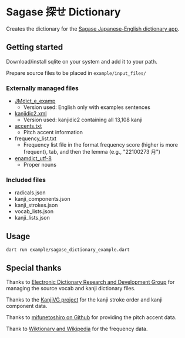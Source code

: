 # Sagase 探せ Dictionary

Creates the dictionary for the [Sagase Japanese-English dictionary app](https://github.com/Moseco/sagase).

## Getting started

Download/install sqlite on your system and add it to your path.

Prepare source files to be placed in ```example/input_files/```

### Externally managed files

- [JMdict_e_examp](https://www.edrdg.org/wiki/index.php/JMdict-EDICT_Dictionary_Project)
    - Version used: English only with examples sentences
- [kanjidic2.xml](https://www.edrdg.org/wiki/index.php/KANJIDIC_Project)
    - Version used: kanjidic2 containing all 13,108 kanji
- [accents.txt](https://github.com/mifunetoshiro/kanjium/blob/master/data/source_files/raw/accents.txt)
    - Pitch accent information
- frequency_list.txt
    - Frequency list file in the format frequency score (higher is more frequent), tab, and then the lemma (e.g., "22100273	月")
- [enamdict_utf-8](http://www.edrdg.org/enamdict/enamdict_doc.html)
    - Proper nouns

### Included files

- radicals.json
- kanji_components.json
- kanji_strokes.json
- vocab_lists.json
- kanji_lists.json

## Usage

```dart run example/sagase_dictionary_example.dart```

## Special thanks

Thanks to [Electronic Dictionary Research and Development Group](http://www.edrdg.org/) for managing the source vocab and kanji dictionary files.

Thanks to the [KanjiVG project](http://kanjivg.tagaini.net/) for the kanji stroke order and kanji component data.

Thanks to [mifunetoshiro on Github](https://github.com/mifunetoshiro/kanjium) for providing the pitch accent data.

Thank to [Wiktionary and Wikipedia](https://en.wiktionary.org/wiki/Wiktionary:Frequency_lists/Japanese) for the frequency data.
